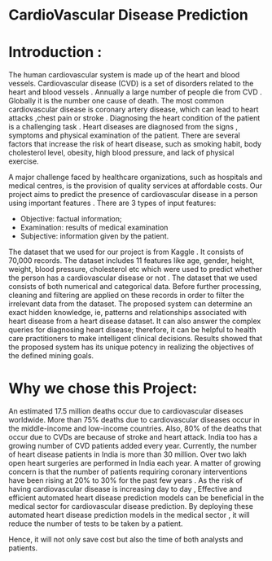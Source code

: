 # CardioVascular Disease Prediction 

# Introduction :
 
The human cardiovascular system is made up of the heart and blood vessels. Cardiovascular disease (CVD) is a set of disorders related to  the heart and blood vessels . Annually a large number of people die from CVD . Globally it is the number one cause of death. The most common cardiovascular disease is coronary artery disease, which can lead to heart attacks ,chest pain or stroke . Diagnosing  the heart condition of the patient is a challenging task . Heart diseases are diagnosed from the signs , symptoms and physical examination of the patient. There are several factors that increase the risk of heart disease, such as smoking habit, body cholesterol level, obesity, high blood pressure, and lack of physical exercise.

A major challenge faced by healthcare organizations, such as hospitals and medical centres, is the provision of quality services at affordable costs. Our project aims to predict the presence of cardiovascular disease in a person using important features .
There are 3 types of input features:
* Objective: factual information;
* Examination: results of medical examination
* Subjective: information given by the patient.
 
The dataset that we used for our project is from Kaggle . It consists of  70,000 records. The dataset includes 11  features like age, gender, height, weight, blood pressure, cholesterol etc  which were used to predict whether the person has a cardiovascular disease or not . The dataset that we used consists of both numerical and categorical data. Before further processing, cleaning and filtering are applied on these records in order to filter the irrelevant data from the dataset.  The proposed system can determine an exact hidden knowledge, ie, patterns and relationships associated with heart disease from a heart disease dataset. It can also answer the complex queries for diagnosing heart disease; therefore, it can be helpful to health care practitioners to make intelligent clinical decisions. Results showed that the proposed system has its unique potency in realizing the objectives of the defined mining goals.


# Why we chose this Project:
An estimated  17.5 million deaths  occur  due  to cardiovascular diseases  worldwide. More than 75% deaths due to cardiovascular diseases occur in the middle-income and low-income countries. Also, 80% of the deaths that occur due to CVDs are because of stroke and heart attack. India too has a growing number of CVD patients added every year. Currently, the number of heart disease patients in India is more than 30 million.  Over two  lakh  open  heart  surgeries are  performed in  India  each  year.  A matter  of  growing  concern  is  that  the  number  of  patients  requiring  coronary interventions have been rising at 20% to 30% for the past few years . As the risk of having cardiovascular disease is increasing day to day ,  Effective and efficient automated heart disease prediction models can be beneficial in the medical sector for cardiovascular disease prediction. By deploying these automated heart disease prediction models in the medical sector , it will  reduce the number of tests to be taken by a patient.

Hence, it will not only save cost but also the time of both analysts and patients.

